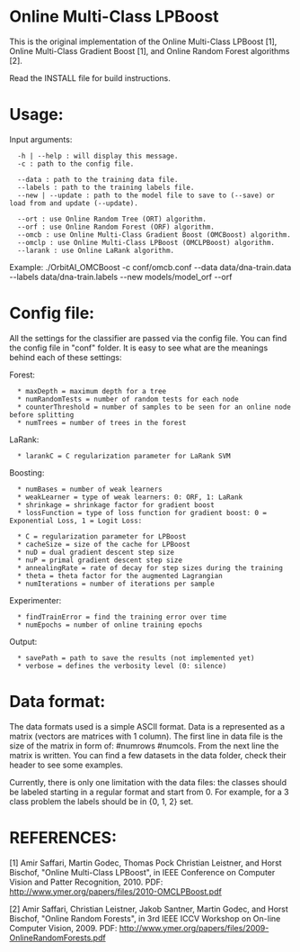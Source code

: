 Online Multi-Class LPBoost
=========================

This is the original implementation of the Online Multi-Class LPBoost [1], Online Multi-Class Gradient Boost [1], and Online Random Forest algorithms [2]. 

Read the INSTALL file for build instructions.

Usage:
======
Input arguments:

      -h | --help : will display this message.
      -c : path to the config file.

      --data : path to the training data file.
      --labels : path to the training labels file.
      --new | --update : path to the model file to save to (--save) or load from and update (--update).

      --ort : use Online Random Tree (ORT) algorithm.
      --orf : use Online Random Forest (ORF) algorithm.
      --omcb : use Online Multi-Class Gradient Boost (OMCBoost) algorithm.
      --omclp : use Online Multi-Class LPBoost (OMCLPBoost) algorithm.
      --larank : use Online LaRank algorithm.

 Example:
      ./OrbitAI_OMCBoost -c conf/omcb.conf --data data/dna-train.data --labels data/dna-train.labels --new models/model_orf --orf

Config file:
============

All the settings for the classifier are passed via the config file. You can find the config file in "conf" folder. It is
easy to see what are the meanings behind each of these settings:

Forest:

      * maxDepth = maximum depth for a tree
      * numRandomTests = number of random tests for each node
      * counterThreshold = number of samples to be seen for an online node before splitting
      * numTrees = number of trees in the forest

LaRank:

      * larankC = C regularization parameter for LaRank SVM

Boosting:

      * numBases = number of weak learners
      * weakLearner = type of weak learners: 0: ORF, 1: LaRank
      * shrinkage = shrinkage factor for gradient boost
      * lossFunction = type of loss function for gradient boost: 0 = Exponential Loss, 1 = Logit Loss:
      
      * C = regularization parameter for LPBoost
      * cacheSize = size of the cache for LPBoost
      * nuD = dual gradient descent step size
      * nuP = primal gradient descent step size
      * annealingRate = rate of decay for step sizes during the training
      * theta = theta factor for the augmented Lagrangian
      * numIterations = number of iterations per sample

Experimenter:

      * findTrainError = find the training error over time
      * numEpochs = number of online training epochs

Output:

      * savePath = path to save the results (not implemented yet)
      * verbose = defines the verbosity level (0: silence)

Data format:
============

The data formats used is a simple ASCII format. Data is a represented as a matrix (vectors are matrices with 1 column). The first line in data file is the size of the matrix in form of: \#numrows \#numcols. From the next line the matrix is written. You can find a few datasets in the data folder, check their header to see some examples. 

Currently, there is only one limitation with the data files: the classes should be labeled starting in a regular format and start from 0. For example, for a 3 class problem the labels should be in {0, 1, 2} set.

REFERENCES:
===========

[1] Amir Saffari, Martin Godec, Thomas Pock Christian Leistner, and Horst Bischof,
"Online Multi-Class LPBoost", in IEEE Conference on Computer Vision and Patter Recognition, 2010.
PDF: http://www.ymer.org/papers/files/2010-OMCLPBoost.pdf

[2] Amir Saffari, Christian Leistner, Jakob Santner, Martin Godec, and Horst Bischof,
"Online Random Forests", in 3rd IEEE ICCV Workshop on On-line Computer Vision, 2009.
PDF: http://www.ymer.org/papers/files/2009-OnlineRandomForests.pdf
